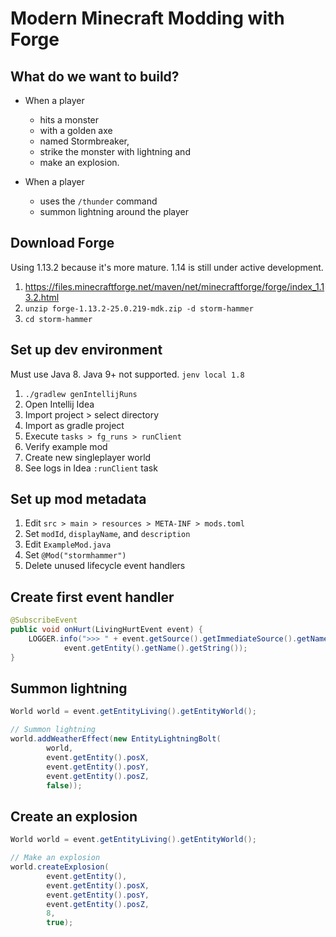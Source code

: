 # Modern Minecraft Modding with Forge

## What do we want to build?

- When a player
  - hits a monster
  - with a golden axe
  - named Stormbreaker,
  - strike the monster with lightning and
  - make an explosion.

- When a player
  - uses the `/thunder` command
  - summon lightning around the player

## Download Forge

Using 1.13.2 because it's more mature. 1.14 is still under active development.

1. <https://files.minecraftforge.net/maven/net/minecraftforge/forge/index_1.13.2.html>
2. `unzip forge-1.13.2-25.0.219-mdk.zip -d storm-hammer`
3. `cd storm-hammer`

## Set up dev environment

Must use Java 8. Java 9+ not supported. `jenv local 1.8`

1. `./gradlew genIntellijRuns`
2. Open Intellij Idea
3. Import project > select directory
4. Import as gradle project
5. Execute `tasks > fg_runs > runClient`
6. Verify example mod
7. Create new singleplayer world
8. See logs in Idea `:runClient` task

## Set up mod metadata

1. Edit `src > main > resources > META-INF > mods.toml`
2. Set `modId`, `displayName`, and `description`
3. Edit `ExampleMod.java`
4. Set `@Mod("stormhammer")`
5. Delete unused lifecycle event handlers

## Create first event handler

```java
@SubscribeEvent
public void onHurt(LivingHurtEvent event) {
    LOGGER.info(">>> " + event.getSource().getImmediateSource().getName().getString() + " hurt " +
            event.getEntity().getName().getString());
}
```

## Summon lightning

```java
World world = event.getEntityLiving().getEntityWorld();

// Summon lightning
world.addWeatherEffect(new EntityLightningBolt(
        world,
        event.getEntity().posX,
        event.getEntity().posY,
        event.getEntity().posZ,
        false));
```

## Create an explosion

```java
World world = event.getEntityLiving().getEntityWorld();

// Make an explosion
world.createExplosion(
        event.getEntity(),
        event.getEntity().posX,
        event.getEntity().posY,
        event.getEntity().posZ,
        8,
        true);
```


